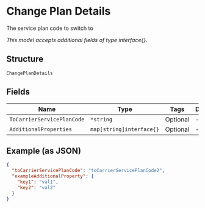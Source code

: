 
# Change Plan Details

The service plan code to switch to

*This model accepts additional fields of type interface{}.*

## Structure

`ChangePlanDetails`

## Fields

| Name | Type | Tags | Description |
|  --- | --- | --- | --- |
| `ToCarrierServicePlanCode` | `*string` | Optional | - |
| `AdditionalProperties` | `map[string]interface{}` | Optional | - |

## Example (as JSON)

```json
{
  "toCarrierServicePlanCode": "toCarrierServicePlanCode2",
  "exampleAdditionalProperty": {
    "key1": "val1",
    "key2": "val2"
  }
}
```

